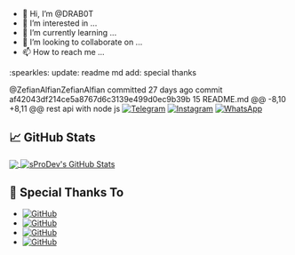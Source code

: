 - 👋 Hi, I’m @DRAB0T
- 👀 I’m interested in ...
- 🌱 I’m currently learning ...
- 💞️ I’m looking to collaborate on ...
- 📫 How to reach me ...

<!---
DRAB0T/DRAB0T is a ✨ special ✨ repository because its `README.md` (this file) appears on your GitHub profile.
You can click the Preview link to take a look at your changes.
--->

:spearkles: update: readme md add: special thanks

@ZefianAlfianZefianAlfian committed 27 days ago 
commit af42043df214ce5a8767d6c3139e499d0ec9b39b
 15  README.md 
@@ -8,10 +8,11 @@ rest api with node js
[![Telegram](https://img.shields.io/badge/Telegram-%230088cc.svg?&style=for-the-badge&logo=telegram&logoColor=white)](https://t.me/Zefiann)
[![Instagram](https://img.shields.io/badge/Instagram-E4405F?style=for-the-badge&logo=instagram&logoColor=white)](https://instagram.com/zefianalfian)
[![WhatsApp](https://img.shields.io/badge/WhatsApp-25D366?style=for-the-badge&logo=whatsapp&logoColor=white)](https://wa.me/6289630171792)
## &#x1f4c8; GitHub Stats
<a href="https://github.com/ZefianAlfian">
  <img align="center" src="https://github-readme-stats.vercel.app/api/top-langs/?username=ZefianAlfian&layout=compact&hide_border=true" />
</a>
<a href="https://github.com/ZefianAlfian">
  <img align="center" src="https://github-readme-stats.vercel.app/api?username=ZefianAlfian&count_private=true&show_icons=true&hide_border=true&custom_title=My%20Github%20Stats&include_all_commits=true&hide=issues" alt="sProDev's GitHub Stats" />
</a>

## &#x1F919; Special Thanks To

* <a href="https://github.com/ricko-v"><img alt="GitHub" src="https://img.shields.io/badge/ricko-v%20-%23121011.svg?&style=for-the-badge&logo=github&logoColor=white"></a>
* <a href="https://github.com/ibnusyawall"><img alt="GitHub" src="https://img.shields.io/badge/ibnusyawall%20-%23121011.svg?&style=for-the-badge&logo=github&logoColor=white"></a>
* <a href="https://github.com/Allviyan"><img alt="GitHub" src="https://img.shields.io/badge/Allviyan%20-%23121011.svg?&style=for-the-badge&logo=github&logoColor=white"></a>
* <a href="https://github.com/richoarbianto"><img alt="GitHub" src="https://img.shields.io/badge/richoarbianto%20-%23121011.svg?&style=for-the-badge&logo=github&logoColor=white"></a>
